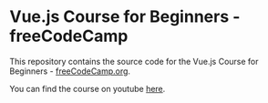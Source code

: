# Vue.js Course for Beginners - freeCodeCamp

This repository contains the source code for the Vue.js Course for Beginners - [freeCodeCamp.org](https://www.youtube.com/@freecodecamp).

You can find the course on youtube [here](https://www.youtube.com/watch?v=8pn9KEuXG28&t=2824s).